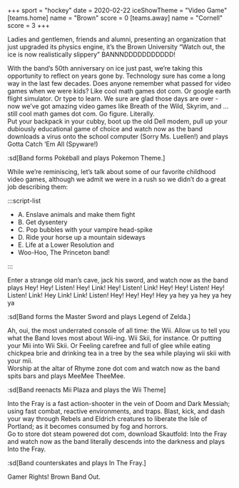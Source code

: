 +++
sport = "hockey"
date = 2020-02-22
iceShowTheme = "Video Game"
[teams.home]
name = "Brown"
score = 0
[teams.away]
name = "Cornell"
score = 3
+++

Ladies and gentlemen, friends and alumni, presenting an organization that just upgraded its physics engine, it’s the Brown University “Watch out, the ice is now realistically slippery” BANNNDDDDDDDDDDD!

With the band’s 50th anniversary on ice just past, we’re taking this opportunity to reflect on years gone by. Technology sure has come a long way in the last few decades. Does anyone remember what passed for video games when we were kids? Like cool math games dot com. Or google earth flight simulator. Or type to learn. We sure are glad those days are over - now we’ve got amazing video games like Breath of the Wild, Skyrim, and … still cool math games dot com. Go figure. Literally.\
Put your backpack in your cubby, boot up the old Dell modem, pull up your dubiously educational game of choice and watch now as the band downloads a virus onto the school computer (Sorry Ms. Luellen!) and plays Gotta Catch ‘Em All (Spyware!)

:sd[Band forms Pokéball and plays Pokemon Theme.]

While we’re reminiscing, let’s talk about some of our favorite childhood video games, although we admit we were in a rush so we didn’t do a great job describing them:

:::script-list

- A. Enslave animals and make them fight
- B. Get dysentery
- C. Pop bubbles with your vampire head-spike
- D. Ride your horse up a mountain sideways
- E. Life at a Lower Resolution and
- Woo-Hoo, The Princeton band!

:::

Enter a strange old man’s cave, jack his sword, and watch now as the band plays Hey! Hey! Listen! Hey! Link! Hey! Listen! Link! Hey! Hey! Listen! Hey! Listen! Link! Hey Link! Link! Listen! Hey! Hey! Hey! Hey ya hey ya hey ya hey ya

:sd[Band forms the Master Sword and plays Legend of Zelda.]

Ah, oui, the most underrated console of all time: the Wii. Allow us to tell you what the Band loves most about Wii-ing. Wii Skii, for instance. Or putting your Mii into Wii Skii. Or Feeling carefree and full of glee while eating chickpea brie and drinking tea in a tree by the sea while playing wii skii with your mii.\
Worship at the altar of Rhyme zone dot com and watch now as the band spits bars and plays MeeMee TheeMee.

:sd[Band reenacts Mii Plaza and plays the Wii Theme]

Into the Fray is a fast action-shooter in the vein of Doom and Dark Messiah; using fast combat, reactive environments, and traps. Blast, kick, and dash your way through Rebels and Eldrich creatures to liberate the Isle of Portland; as it becomes consumed by fog and horrors.\
Go to store dot steam powered dot com, download Skautfold: Into the Fray and watch now as the band literally descends into the darkness and plays Into the Fray.

:sd[Band counterskates and plays In The Fray.]

Gamer Rights! Brown Band Out.

